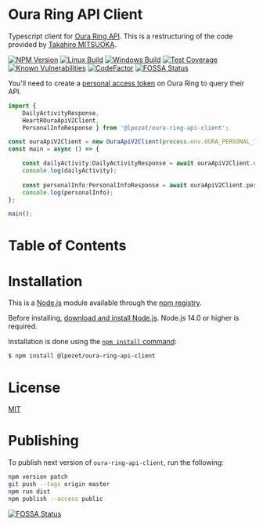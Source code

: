 # Oura Ring API Client

Typescript client for [Oura Ring API](https://cloud.ouraring.com/v2/docs).
This is a restructuring of the code provided by [Takahiro MITSUOKA](https://github.com/mitsuoka0423/oura-api-v2-client).

[![NPM Version][npm-image]][npm-url]
[![Linux Build][travis-image]][travis-url]
[![Windows Build][appveyor-image]][appveyor-url]
[![Test Coverage][coveralls-image]][coveralls-url]
[![Known Vulnerabilities][vulnerabilities-image]][vulnerabilities-url]
[![CodeFactor][codefactor-image]][codefactor-url]
[![FOSSA Status](https://app.fossa.com/api/projects/git%2Bgithub.com%2Flpezet%2Foura-ring-api-client.svg?type=shield)](https://app.fossa.com/projects/git%2Bgithub.com%2Flpezet%2Foura-ring-api-client?ref=badge_shield)

You'll need to create a [personal access token](https://cloud.ouraring.com/personal-access-tokens) on Oura Ring to query their API.

```typescript
import { 
    DailyActivityResponse, 
    HeartROuraApiV2Client, 
    PersonalInfoResponse } from '@lpezet/oura-ring-api-client';

const ouraApiV2Client = new OuraApiV2Client(process.env.OURA_PERSONAL_TOKEN || '');
const main = async () => {

    const dailyActivity:DailyActivityResponse = await ouraApiV2Client.dailyActivity();
    console.log(dailyActivity);
    
    const personalInfo:PersonalInfoResponse = await ouraApiV2Client.personalInfo();
    console.log(personalInfo);
};

main();
```

# Table of Contents

<!-- START doctoc generated TOC please keep comment here to allow auto update -->
<!-- END doctoc generated TOC please keep comment here to allow auto update -->

# Installation

This is a [Node.js](https://nodejs.org/en/) module available through the [npm registry](https://www.npmjs.com/).

Before installing, [download and install Node.js](https://nodejs.org/en/download/).
Node.js 14.0 or higher is required.

Installation is done using the [`npm install` command](https://docs.npmjs.com/getting-started/installing-npm-packages-locally):

```bash
$ npm install @lpezet/oura-ring-api-client
```


# License

[MIT](LICENSE)

# Publishing

To publish next version of `oura-ring-api-client`, run the following:

```bash
npm version patch
git push --tags origin master
npm run dist
npm publish --access public
```

[npm-image]: https://badge.fury.io/js/%40lpezet%2Foura-ring-api-client.svg
[npm-url]: https://npmjs.com/package/@lpezet/oura-ring-api-client
[travis-image]: https://travis-ci.org/lpezet/oura-ring-api-client.svg?branch=master
[travis-url]: https://travis-ci.org/lpezet/oura-ring-api-client
[coveralls-image]: https://coveralls.io/repos/github/lpezet/oura-ring-api-client/badge.svg?branch=master
[coveralls-url]: https://coveralls.io/github/lpezet/oura-ring-api-client?branch=master
[appveyor-image]: https://ci.appveyor.com/api/projects/status/lr513vvn3is4u7nd?svg=true
[appveyor-url]: https://ci.appveyor.com/project/lpezet/oura-ring-api-client
[vulnerabilities-image]: https://snyk.io/test/github/lpezet/oura-ring-api-client/badge.svg
[vulnerabilities-url]: https://snyk.io/test/github/lpezet/oura-ring-api-client
[codefactor-image]: https://www.codefactor.io/repository/github/lpezet/oura-ring-api-client/badge
[codefactor-url]: https://www.codefactor.io/repository/github/lpezet/oura-ring-api-client

[![FOSSA Status](https://app.fossa.com/api/projects/git%2Bgithub.com%2Flpezet%2Foura-ring-api-client.svg?type=large)](https://app.fossa.com/projects/git%2Bgithub.com%2Flpezet%2Foura-ring-api-client?ref=badge_large)